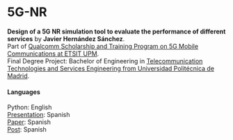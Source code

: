 # 5G-NR

**Design of a 5G NR simulation tool to evaluate the performance of different services** by **Javier Hernández Sánchez**.\
Part of [Qualcomm Scholarship and Training Program on 5G Mobile Communications at ETSIT UPM](https://www.programa5gfranciscoros.etsit.upm.es/?page_id=37).\
Final Degree Project: Bachelor of Engineering in [Telecommunication Technologies and Services Engineering from Universidad Politécnica de Madrid](http://www.etsit.upm.es/de/studies/bachelor-of-engineering-in-telecommunication-technologies-and-services.html).

#### Languages
Python: English\
[Presentation](https://github.com/javierhersan/5G-NR/blob/main/presentation.pptx): Spanish\
[Paper](https://github.com/javierhersan/5G-NR/blob/main/paper.pdf): Spanish\
[Post](https://github.com/javierhersan/5G-NR/blob/main/post.pdf): Spanish
